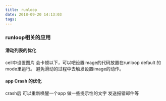 ```yaml
---
title: runloop
date: 2018-09-20 14:13:03
tags:
---
```


### runloop相关的应用
#### 滑动列表的优化
cell中设置图片 会卡顿以下，可以吧设置image的代码放置在runloop default 的mode里运行。
避免滑动的过程中去触发设置image的动作。

#### app Crash 的优化
crash后 可以重新唤醒一个app 做一些提示性的文字 发送报错邮件等
